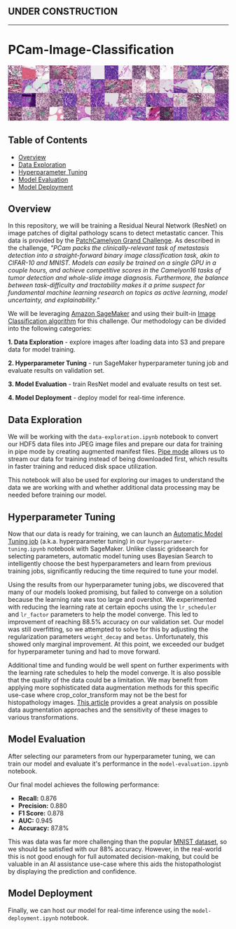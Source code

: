 ## UNDER CONSTRUCTION
__________________________________________________________________

# PCam-Image-Classification

![pcam](https://github.com/jrbarclay37/PCam-Image-Classification/blob/main/images/pcam.jpeg?raw=true)

## Table of Contents

- [Overview](#overview)
- [Data Exploration](#data-exploration)
- [Hyperparameter Tuning](#hyperparameter-tuning)
- [Model Evaluation](#model-evaluation)
- [Model Deployment](#model-deployment)

## Overview

In this repository, we will be training a Residual Neural Network (ResNet) on image patches of digital pathology scans to detect metastatic cancer. This data is provided by the [PatchCamelyon Grand Challenge](https://patchcamelyon.grand-challenge.org/). As described in the challenge, *"PCam packs the clinically-relevant task of metastasis detection into a straight-forward binary image classification task, akin to CIFAR-10 and MNIST. Models can easily be trained on a single GPU in a couple hours, and achieve competitive scores in the Camelyon16 tasks of tumor detection and whole-slide image diagnosis. Furthermore, the balance between task-difficulty and tractability makes it a prime suspect for fundamental machine learning research on topics as active learning, model uncertainty, and explainability."*

We will be leveraging [Amazon SageMaker](https://aws.amazon.com/sagemaker/) and using their built-in [Image Classification algorithm](https://docs.aws.amazon.com/sagemaker/latest/dg/image-classification.html) for this challenge. Our methodology can be divided into the following categories:

**1. Data Exploration** - explore images after loading data into S3 and prepare data for model training.

**2. Hyperparameter Tuning** - run SageMaker hyperparameter tuning job and evaluate results on validation set.

**3. Model Evaluation** - train ResNet model and evaluate results on test set.

**4. Model Deployment** - deploy model for real-time inference.

## Data Exploration

We will be working with the `data-exploration.ipynb` notebook to convert our HDF5 data files into JPEG image files and prepare our data for training in pipe mode by creating augmented manifest files. [Pipe mode](https://aws.amazon.com/blogs/machine-learning/using-pipe-input-mode-for-amazon-sagemaker-algorithms/) allows us to stream our data for training instead of being downloaded first, which results in faster training and reduced disk space utilization.

This notebook will also be used for exploring our images to understand the data we are working with and whether additional data processing may be needed before training our model.


## Hyperparameter Tuning

Now that our data is ready for training, we can launch an [Automatic Model Tuning job](https://docs.aws.amazon.com/sagemaker/latest/dg/automatic-model-tuning.html) (a.k.a. hyperparameter tuning) in our `hyperparameter-tuning.ipynb` notebook with SageMaker. Unlike classic gridsearch for selecting parameters, automatic model tuning uses Bayesian Search to intelligently choose the best hyperparameters and learn from previous training jobs, significantly reducing the time required to tune your model.

Using the results from our hyperparameter tuning jobs, we discovered that many of our models looked promising, but failed to converge on a solution because the learning rate was too large and overshot. We experimented with reducing the learning rate at certain epochs using the `lr_scheduler` and `lr_factor` parameters to help the model converge. This led to improvement of reaching 88.5% accuracy on our validation set. Our model was still overfitting, so we attempted to solve for this by adjusting the regularization parameters `weight_decay` and `betas`. Unfortunately, this showed only marginal improvement. At this point, we exceeded our budget for hyperparameter tuning and had to move forward.

Additional time and funding would be well spent on further experiments with the learning rate schedules to help the model converge. It is also possible that the quality of the data could be a limitation. We may benefit from applying more sophisticated data augmentation methods for this specific use-case where crop_color_transform may not be the best for histopathology images. [This article](https://towardsdatascience.com/5-ways-to-make-histopathology-image-models-more-robust-to-domain-shifts-323d4d21d889) provides a great analysis on possible data augmentation approaches and the sensitivity of these images to various transformations.

## Model Evaluation

After selecting our parameters from our hyperparameter tuning, we can train our model and evaluate it's performance in the `model-evaluation.ipynb` notebook.

Our final model achieves the following performance:
- **Recall:** 0.876
- **Precision:** 0.880
- **F1 Score:** 0.878
- **AUC:** 0.945
- **Accuracy:** 87.8%

This was data was far more challenging than the popular [MNIST dataset](https://www.tensorflow.org/datasets/catalog/mnist), so we should be satisfied with our 88% accuracy. However, in the real-world this is not good enough for full automated decision-making, but could be valuable in an AI assistance use-case where this aids the histopathologist by displaying the prediction and confidence.

## Model Deployment

Finally, we can host our model for real-time inference using the `model-deployment.ipynb` notebook.

